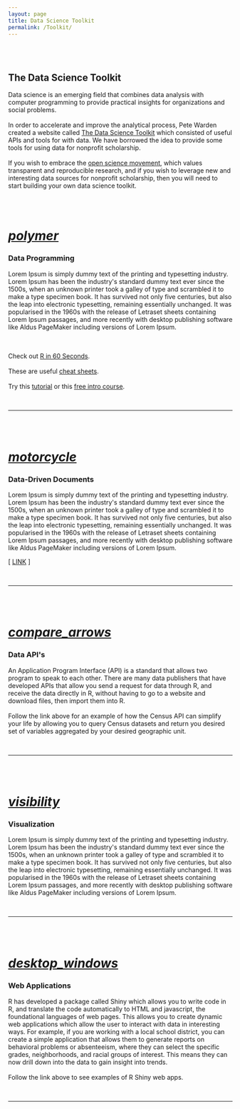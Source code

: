 ```yaml
---
layout: page
title: Data Science Toolkit
permalink: /Toolkit/
---
```


<br>
<br>



<h2 class="center orange-text">The Data Science Toolkit</h2>

<div class="container">
<div class="row">
<div class="col l1 s12"></div>
<div class="col l10 s12"><p class="light">
  
Data science is an emerging field that combines data analysis with computer programming to provide practical insights for organizations and social problems. 
<br><br>
In order to accelerate and improve the analytical process, Pete Warden created a website called <a href="http://www.datasciencetoolkit.org/" target="_blank">The Data Science Toolkit</a> which consisted of useful APIs and tools for with data. We have borrowed the idea to provide some tools for using data for nonprofit scholarship.
<br><br>
If you wish to embrace the <a href="http://openscience.org/what-exactly-is-open-science/" target="_blank">open science movement</a>, which values transparent and reproducible research, and if you wish to leverage new and interesting data sources for nonprofit scholarship, then you will need to start building your own data science toolkit. 

</p></div>
<div class="col l1 s12"></div>
</div>
</div>






<br>
<br>


<div class="icon-block">
   <a href="https://www.rstudio.com/products/RStudio/">
   <h1 class="center  orange-text"><i class="medium material-icons">polymer</i></h1></a>
   <h3 class="center">Data Programming</h3>
</div>


<div class="container">
<div class="row">
<div class="col l1 s12"></div>
<div class="col l10 s12"><p class="light">
  
Lorem Ipsum is simply dummy text of the printing and typesetting industry. Lorem Ipsum has been the industry's standard dummy text ever since the 1500s, when an unknown printer took a galley of type and scrambled it to make a type specimen book. It has survived not only five centuries, but also the leap into electronic typesetting, remaining essentially unchanged. It was popularised in the 1960s with the release of Letraset sheets containing Lorem Ipsum passages, and more recently with desktop publishing software like Aldus PageMaker including versions of Lorem Ipsum.

<br><br>
Check out <a href="https://player.vimeo.com/video/180644880" target="_blank">R in 60 Seconds</a>.
<br><br>
These are useful <a href="https://www.statmethods.net/r-tutorial/index.html" target="_blank">cheat sheets</a>.
<br><br>
Try this <a href="https://www.statmethods.net/r-tutorial/index.html" target="_blank">tutorial</a> or this <a href="https://www.datacamp.com/courses/free-introduction-to-r" target="_blank">free intro course</a>. 

</p></div>
<div class="col l1 s12"></div>
</div>
</div>


<br> 
 
--------------------------------------------------------------   




<br>
<br>



<div class="icon-block">
   <a href="https://github.com/adam-p/markdown-here/wiki/Markdown-Cheatsheet">
   <h1 class="center  orange-text"><i class="medium material-icons">motorcycle</i></h1></a>
   <h3 class="center">Data-Driven Documents</h3>
</div>

<div class="container">
<div class="row">
<div class="col l1 s12"></div>
<div class="col l10 s12"><p class="light">
  
Lorem Ipsum is simply dummy text of the printing and typesetting industry. Lorem Ipsum has been the industry's standard dummy text ever since the 1500s, when an unknown printer took a galley of type and scrambled it to make a type specimen book. It has survived not only five centuries, but also the leap into electronic typesetting, remaining essentially unchanged. It was popularised in the 1960s with the release of Letraset sheets containing Lorem Ipsum passages, and more recently with desktop publishing software like Aldus PageMaker including versions of Lorem Ipsum.

[ <a href="/arnova-2017-workshop/workshop/urban_markdown_example.html">LINK</a> ]



</p></div>
<div class="col l1 s12"></div>
</div>
</div>

<br> 

--------------------------------------------------------------     



<br> 
<br> 

<div class="icon-block">
   <a href="">
   <h1 class="center  orange-text"><i class="medium material-icons">compare_arrows</i></h1></a>
   <h3 class="center">Data API's</h3>
</div>

<div class="container">
<div class="row">
<div class="col l1 s12"></div>
<div class="col l10 s12"><p class="light">
  
An Application Program Interface (API) is a standard that allows two program to speak to each other. There are many data publishers that have developed APIs that allow you send a request for data through R, and receive the data directly in R, without having to go to a website and download files, then import them into R.
<br><br>
Follow the link above for an example of how the Census API can simplify your life by allowing you to query Census datasets and return you desired set of variables aggregated by your desired geographic unit. 

</p></div>
<div class="col l1 s12"></div>
</div>
</div>

<br>

-----------------------------------------  








<br> 
<br> 

<div class="icon-block">
   <a href="">
   <h1 class="center  orange-text"><i class="medium material-icons">visibility</i></h1></a>
   <h3 class="center">Visualization</h3>
</div>

<div class="container">
<div class="row">
<div class="col l1 s12"></div>
<div class="col l10 s12"><p class="light">
  
Lorem Ipsum is simply dummy text of the printing and typesetting industry. Lorem Ipsum has been the industry's standard dummy text ever since the 1500s, when an unknown printer took a galley of type and scrambled it to make a type specimen book. It has survived not only five centuries, but also the leap into electronic typesetting, remaining essentially unchanged. It was popularised in the 1960s with the release of Letraset sheets containing Lorem Ipsum passages, and more recently with desktop publishing software like Aldus PageMaker including versions of Lorem Ipsum.

</p></div>
<div class="col l1 s12"></div>
</div>
</div>

<br>

-----------------------------------------  







<br> 
<br> 

<div class="icon-block">
   <a href="https://shiny.rstudio.com/gallery/">
   <h1 class="center  orange-text"><i class="medium material-icons">desktop_windows</i></h1></a>
   <h3 class="center">Web Applications</h3>
</div>

<div class="container">
<div class="row">
<div class="col l1 s12"></div>
<div class="col l10 s12"><p class="light">
  
R has developed a package called Shiny which allows you to write code in R, and translate the code automatically to HTML and javascript, the foundational languages of web pages. This allows you to create dynamic web applications which allow the user to interact with data in interesting ways. For example, if you are working with a local school district, you can create a simple application that allows them to generate reports on behavioral problems or absenteeism, where they can select the specific grades, neighborhoods, and racial groups of interest. This means they can now drill down into the data to gain insight into trends. 
<br><br>
Follow the link above to see examples of R Shiny web apps.

</p></div>
<div class="col l1 s12"></div>
</div>
</div>

<br>

-----------------------------------------  


<br>
<br>
<br>
<br>

